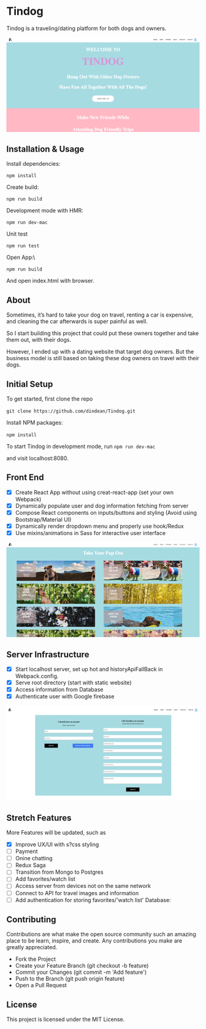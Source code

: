 # Tindog
Tindog is a traveling/dating platform for both dogs and owners.

![Home](/screenshots/Home.png?raw=true "Homepage")

## Installation & Usage

Install dependencies:

```
npm install
```

Create build:

```
npm run build
```

Development mode with HMR:

```
npm run dev-mac
```

Unit test

```
npm run test
```

Open App:\
```
npm run build
```
And open index.html with browser.

## About
Sometimes, it’s hard to take your dog on travel, renting a car is expensive, and cleaning the car afterwards is super painful as well.

So I start building this project that could put these owners together and take them out, with their dogs.

However, I ended up with a dating website that target dog owners. But the business model is still based on taking these dog owners on travel with their dogs. 

## Initial Setup
To get started, first clone the repo

`git clone https://github.com/dindean/Tindog.git`

Install NPM packages:  

`npm install`

To start Tindog in development mode, run
`npm run dev-mac`

and visit localhost:8080.

## Front End
- [X] Create React App without using creat-react-app (set your own Webpack)
- [X] Dynamically populate user and dog information fetching from server
- [X] Compose React components on inputs/buttons and styling (Avoid using Bootstrap/Material UI)
- [X] Dynamically render dropdown menu and properly use hook/Redux
- [X] Use mixins/animations in Sass for interactive user interface

![Trips](/screenshots/Trips.png?raw=true "Trips")
 
## Server Infrastructure
- [X] Start localhost server, set up hot and historyApiFallBack in Webpack.config.
- [X] Serve root directory (start with static website)
- [X] Access information from Database
- [X] Authenticate user with Google firebase

![login](/screenshots/login.png?raw=true "login")

## Stretch Features
More Features will be updated, such as 
- [X] Improve UX/UI with s?css styling
- [ ] Payment 
- [ ] Onine chatting
- [ ] Redux Saga 
- [ ] Transition from Mongo to Postgres
- [ ] Add favorites/watch list 
- [ ] Access server from devices not on the same network
- [ ] Connect to API for travel images and information
- [ ] Add authentication for storing favorites/'watch list' Database:

## Contributing
Contributions are what make the open source community such an amazing place to be learn, inspire, and create. 
Any contributions you make are greatly appreciated.

- Fork the Project
- Create your Feature Branch (git checkout -b feature)
- Commit your Changes (git commit -m 'Add feature')
- Push to the Branch (git push origin feature)
- Open a Pull Request

## License 
This project is licensed under the MIT License.
